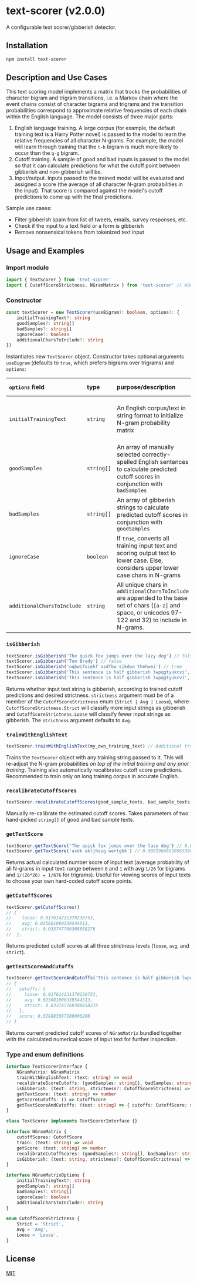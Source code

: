 # text-scorer (v2.0.0)

A configurable text scorer/gibberish detector.

## Installation

```bash
npm install text-scorer
```

## Description and Use Cases
This text scoring model implements a matrix that tracks the probabilities of character bigram and trigram transitions, i.e. a Markov chain where the event chains consist of character bigrams and trigrams and the transition probabilities correspond to approximate relative frequencies of each chain within the English language. The model consists of three major parts:
1. English language training. A large corpus (for example, the default training text is a Harry Potter novel) is passed to the model to learn the relative frequencies of all character N-grams. For example, the model will learn through training that the `t-h` bigram is much more likely to occur than the `q-g` bigram.
2. Cutoff training. A sample of good and bad inputs is passed to the model so that it can calculate predictions for what the cutoff point between gibberish and non-gibberish will be.
3. Input/output. Inputs passed to the trained model will be evaluated and assigned a score (the average of all character N-gram probabilities in the input). That score is compared against the model's cutoff predictions to come up with the final predictions.

Sample use cases:
* Filter gibberish spam from list of tweets, emails, survey responses, etc.
* Check if the input to a text field or a form is gibberish
* Remove nonsensical tokens from tokenized text input


## Usage and Examples

### Import module
```js
import { TextScorer } from 'text-scorer'
import { CutoffScoreStrictness, NGramMatrix } from 'text-scorer' // Additional type imports
```


### Constructor
```ts
const textScorer = new TextScorer(useBigram?: boolean, options?: {
    initialTrainingText?: string
    goodSamples?: string[]
    badSamples?: string[]
    ignoreCase?: boolean
    additionalCharsToInclude?: string
})
```
Instantiates new `TextScorer` object. Constructor takes optional arguments `useBigram` (defaults to `true`, which prefers bigrams over trigrams) and `options`:

| `options` field | type | purpose/description | default value |
| :--- | :--- | :--- | :--- |
| `initialTrainingText` | `string` | An English corpus/text in string format to initialize N-gram probability matrix | stringified Harry Potter & the Sorcerer's Stone |
| `goodSamples` | `string[]` | An array of manually selected correctly-spelled English sentences to calculate predicted cutoff scores in conjunction with `badSamples` | hard-coded array of English sentence strings |
| `badSamples` | `string[]` | An array of gibberish strings to calculate predicted cutoff scores in conjunction with `goodSamples` | hard-coded array of gibberish strings |
| `ignoreCase` | `boolean` | If `true`, converts all training input text and scoring output text to lower case. Else, considers upper lower case chars in N-grams | `true` |
| `additionalCharsToInclude` | `string` | All unique chars in `additionalCharsToInclude` are appended to the base set of chars (`[a-z]` and space, or unicodes 97-122 and 32) to include in N-grams. | `''` |


### `isGibberish`
```js
textScorer.isGibberish('The quick fox jumps over the lazy dog') // false
textScorer.isGibberish('Tom Brady') // false
textScorer.isGibberish('oqbwifsiehf osdfbw sjkdoo thehwei') // true
textScorer.isGibberish('This sentence is half gibberish lwpqgtyukcvi', CutoffScoreStrictness.Loose) // false
textScorer.isGibberish('This sentence is half gibberish lwpqgtyukcvi', CutoffScoreStrictness.Strict) // true
```
Returns whether input text string is gibberish, according to trained cutoff predictions and desired strictness. `strictness` argument must be of a member of the `CutoffScoreStrictness` enum (`Strict | Avg | Loose`), where `CutoffScoreStrictness.Strict` will classify more input strings as gibberish and `CutoffScoreStrictness.Loose` will classify fewer input strings as gibberish. The `strictness` argument defaults to `Avg`. 


### `trainWithEnglishText`
```js
textScorer.trainWithEnglishText(my_own_training_text) // Additional training for textScorer if desired
```
Trains the `TextScorer` object with any training string passed to it. This will re-adjust the N-gram probabilities *on top of the initial training and any prior training*. Training also automatically recalibrates cutoff score predictions. Recommended to train only on long training corpus in accurate English.


### `recalibrateCutoffScores`
```js
textScorer.recalibrateCutoffScores(good_sample_texts, bad_sample_texts) // Recalculate predicted score cutoffs based on provided samples
```
Manually re-calibrate the estimated cutoff scores. Takes parameters of two hand-picked `string[]` of good and bad sample texts.


### `getTextScore`
```js
textScorer.getTextScore('The quick fox jumps over the lazy dog') // 0.07108346875540186
textScorer.getTextScore('asdk akljhsug wertgbk') // 0.009196665505633908
```
Returns actual calculated number score of input text (average probability of all N-grams in input text: range between `0` and `1` with avg `1/26` for bigrams and `1/(26*26) = 1/676` for trigrams). Useful for viewing scores of input texts to choose your own hard-coded cutoff score points.


### `getCutoffScores`
```js
textScorer.getCutoffScores()
// {
//    loose: 0.017614231370230753,
//    avg: 0.025681000339544513,
//    strict: 0.033747769308858276
//  },
```
Returns predicted cutoff scores at all three strictness levels (`loose`, `avg`, and `strict`).


### `getTextScoreAndCutoffs`
```js
textScorer.getTextScoreAndCutoffs('This sentence is half gibberish lwpqgtyukcvi')
// {
//   cutoffs: {
//     loose: 0.017614231370230753,
//     avg: 0.025681000339544513,
//     strict: 0.033747769308858276
//   },
//   score: 0.029883897109006206
// }
```
Returns current predicted cutoff scores of `NGramMatrix` bundled together with the calculated numerical score of input text for further inspection.


### Type and enum definitions
```ts
interface TextScorerInterface {
    NGramMatrix: NGramMatrix
    trainWithEnglishText: (text: string) => void
    recalibrateScoreCutoffs: (goodSamples: string[], badSamples: string[]) => void
    isGibberish: (text: string, strictness?: CutoffScoreStrictness) => boolean
    getTextScore: (text: string) => number
    getScoreCutoffs: () => CutoffScore
    getTextScoreAndCutoffs: (text: string) => { cutoffs: CutoffScore; score: number }
}

class TextScorer implements TextScorerInterface {}

interface NGramMatrix {
    cutoffScores: CutoffScore
    train: (text: string) => void
    getScore: (text: string) => number
    recalibrateCutoffScores: (goodSamples?: string[], badSamples?: string[]) => void
    isGibberish: (text: string, strictness?: CutoffScoreStrictness) => boolean
}

interface NGramMatrixOptions {
    initialTrainingText?: string
    goodSamples?: string[]
    badSamples?: string[]
    ignoreCase?: boolean
    additionalCharsToInclude?: string
}

enum CutoffScoreStrictness {
    Strict = 'Strict',
    Avg = 'Avg',
    Loose = 'Loose',
}
```


## License

[MIT](https://choosealicense.com/licenses/mit/)
